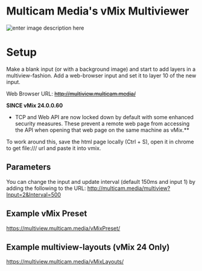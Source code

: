 
# Multicam Media's vMix Multiviewer

![enter image description here](https://i.imgur.com/IVaJ8m7.jpg)


# Setup

Make a blank input (or with a background image) and start to add layers in a multiview-fashion.
Add a web-browser input and set it to layer 10 of the new input.

Web Browser URL:
~~http://multiview.multicam.media/~~

**SINCE vMix 24.0.0.60**

* TCP and Web API are now locked down by default with some enhanced security measures. These prevent a remote web page from accessing the API when opening that web page on the same machine as vMix.**

To work around this, save the html page locally (Ctrl + S), open it in chrome to get file:/// url and paste it into vmix.

## Parameters

You can change the input and update interval (default 150ms and input 1) by adding the following to the URL:
http://multicam.media/multiview?Input=2&Interval=500

## Example vMix Preset

https://multiview.multicam.media/vMixPreset/

## Example multiview-layouts (vMix 24 Only)

https://multiview.multicam.media/vMixLayouts/
